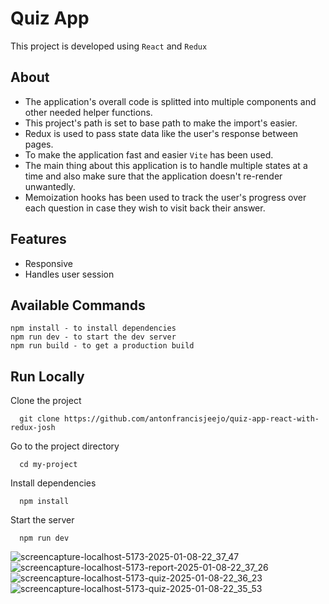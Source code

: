 # Quiz App

This project is developed using
`React` and `Redux`

## About

- The application's overall code is splitted into multiple components and other needed helper functions.
- This project's path is set to base path to make the import's easier.
- Redux is used to pass state data like the user's response between pages.
- To make the application fast and easier `Vite` has been used.
- The main thing about this application is to handle multiple states at a time and also make sure that the application doesn't re-render unwantedly.
- Memoization hooks has been used to track the user's progress over each question in case they wish to visit back their answer.

## Features

- Responsive
- Handles user session

## Available Commands

```
npm install - to install dependencies
npm run dev - to start the dev server
npm run build - to get a production build
```

## Run Locally

Clone the project

```
  git clone https://github.com/antonfrancisjeejo/quiz-app-react-with-redux-josh
```

Go to the project directory

```
  cd my-project
```

Install dependencies

```
  npm install
```

Start the server

```
  npm run dev
```

![screencapture-localhost-5173-2025-01-08-22_37_47](https://github.com/user-attachments/assets/46f47ec0-d647-49f4-90a1-0f9b03b39749)
![screencapture-localhost-5173-report-2025-01-08-22_37_26](https://github.com/user-attachments/assets/675841bd-4c6d-4d9f-aabe-6daa93c7ad65)
![screencapture-localhost-5173-quiz-2025-01-08-22_36_23](https://github.com/user-attachments/assets/1b978bcf-d528-4c2a-96da-bb1ce543c9c1)
![screencapture-localhost-5173-quiz-2025-01-08-22_35_53](https://github.com/user-attachments/assets/b4a80861-fbb6-4528-8760-9975dfabb97d)

